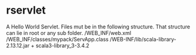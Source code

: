 # rservlet
A Hello World Servlet. Files mut be in the following structure. That structure can lie in root or any sub folder.
/WEB_INF/web.xml
/WEB_INF/classes/mypack/ServApp.class
/WEB-INF/lib/scala-library-2.13.12.jar + scala3-library_3-3.4.2
